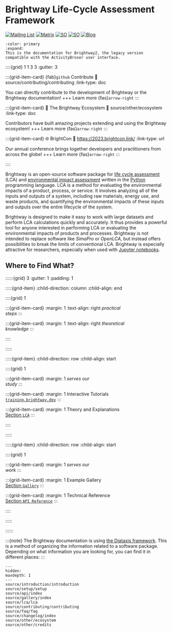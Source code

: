 # Brightway Life-Cycle Assessment Framework

[![Mailing List](https://img.shields.io/badge/Community-Mailing%20List-blue.svg?style=flat&logo=Minutemailer&logoColor=white)](https://brightway.groups.io/)
[![Matrix](https://img.shields.io/badge/Community-Chat-ed1965.svg?style=flat&logo=Matrix&logoColor=white)](https://app.element.io/#/room/#brightway/community:matrix.org)
[![SO](https://img.shields.io/badge/Community-Questions-f48024.svg?style=flat&logo=Stack%20Overflow&logoColor=white)](https://stackoverflow.com/questions/tagged/brightway)
[![SO](https://img.shields.io/badge/Community-Meetups-green.svg?style=flat&logo=Google%20Maps&logoColor=white)](https://2022.brightcon.link/)
[![Blog](https://img.shields.io/badge/Development-Blog-lightgrey.svg?style=flat&logo=Blogger&logoColor=white)](https://chris.mutel.org/)

```{button-ref} source/faq/brightway.md
:color: primary
:expand:
This is the documentation for Brightway2, the legacy version compatible with the ActivityBroser user interface.
```

::::{grid} 1 1 3 3
:gutter: 3

:::{grid-item-card} {fab}`github` Contribute
:link: source/contributing/contributing
:link-type: doc

You can directly contribute to the development of Brightway or the Brightway documentation!
+++
Learn more {fas}`arrow-right`
:::

:::{grid-item-card} 🌿 The Brightway Ecosystem
:link: source/other/ecosystem
:link-type: doc

Contributors have built amazing projects extending and using the Brightway ecosystem!
+++
Learn more {fas}`arrow-right`
:::

:::{grid-item-card} 🌐 BrightCon
:link: https://2023.brightcon.link/
:link-type: url

Our annual conference brings together developers and practitioners from across the globe!
+++
Learn more {fas}`arrow-right`
:::

::::

Brightway is an open-source software package for [life cycle assessment](https://en.wikipedia.org/wiki/Life-cycle_assessment) (LCA) and [environmental impact assessment](https://en.wikipedia.org/wiki/Environmental_impact_assessment) written in the [Python](https://www.python.org/) programming language. LCA is a method for evaluating the environmental impacts of a product, process, or service. It involves analyzing all of the inputs and outputs of a system, including raw materials, energy use, and waste products, and quantifying the environmental impacts of these inputs and outputs over the entire lifecycle of the system. 

Brightway is designed to make it easy to work with large datasets and perform LCA calculations quickly and accurately. It thus provides a powerful tool for anyone interested in performing LCA or evaluating the environmental impacts of products and processes. Brightway is not intended to replace software like _SimaPro_ or _OpenLCA_, but instead offers possibilities to break the limits of conventional LCA. Brightway is especially attractive for researchers, especially when used with [Jupyter notebooks](https://jupyter.org/).

## Where to Find What?

::::::{grid} 3
:gutter: 1
:padding: 1

:::::{grid-item}
:child-direction: column
:child-align: end

::::{grid} 1

:::{grid-item-card}
:margin: 1
:text-align: right
*practical* \
*steps*
:::

:::{grid-item-card}
:margin: 1
:text-align: right
*theoretical* \
*knowledge*
:::

::::

:::::

:::::{grid-item}
:child-direction: row
:child-align: start

::::{grid} 1

:::{grid-item-card}
:margin: 1
*serves our* \
*study*
:::

:::{grid-item-card}
:margin: 1
Interactive Tutorials \
[`training.brightway.dev`](https://training.brightway.dev/)
:::

:::{grid-item-card}
:margin: 1
Theory and Explanations \
[Section `LCA`](source/lca/lca.md)
:::

::::

:::::

:::::{grid-item}
:child-direction: row
:child-align: start

::::{grid} 1

:::{grid-item-card}
:margin: 1
*serves our* \
*work*
:::

:::{grid-item-card}
:margin: 1
Example Gallery \
[Section `Gallery`](source/gallery/index.md)
:::

:::{grid-item-card}
:margin: 1
Technical Reference \
[Section `API Reference`](https://documentation.brightway.dev/en/latest/source/api/index.html)
:::

::::

:::::

::::::

:::{note}
The Brightway documentation is using [the Diataxis framework](https://diataxis.fr/). This is a method of organizing the information related to a software package. Depending on what information you are looking for, you can find it in different places:
:::

```{toctree}
---
hidden:
maxdepth: 1
---
source/introduction/introduction
source/setup/setup
source/api/index
source/gallery/index
source/lca/lca
source/contributing/contributing
source/faq/faq
source/changelog/index
source/other/ecosystem
source/other/credits
```